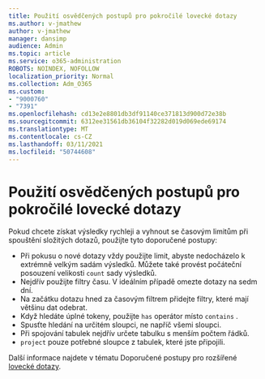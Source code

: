 ```yaml
---
title: Použití osvědčených postupů pro pokročilé lovecké dotazy
ms.author: v-jmathew
author: v-jmathew
manager: dansimp
audience: Admin
ms.topic: article
ms.service: o365-administration
ROBOTS: NOINDEX, NOFOLLOW
localization_priority: Normal
ms.collection: Adm_O365
ms.custom:
- "9000760"
- "7391"
ms.openlocfilehash: cd13e2e8801db3df91140ce371813d900d72e38b
ms.sourcegitcommit: 6312ee31561db36104f32282d019d069ede69174
ms.translationtype: MT
ms.contentlocale: cs-CZ
ms.lasthandoff: 03/11/2021
ms.locfileid: "50744608"
---
```

# <a name="apply-best-practices-for-advanced-hunting-queries"></a>Použití osvědčených postupů pro pokročilé lovecké dotazy

Pokud chcete získat výsledky rychleji a vyhnout se časovým limitům při spouštění složitých dotazů, použijte tyto doporučené postupy:

- Při pokusu o nové dotazy vždy použijte limit, abyste nedocházelo k extrémně velkým sadám výsledků. Můžete také provést počáteční posouzení velikosti `count` sady výsledků.
- Nejdřív použijte filtry času. V ideálním případě omezte dotazy na sedm dní.
- Na začátku dotazu hned za časovým filtrem přidejte filtry, které mají většinu dat odebrat.
- Když hledáte úplné tokeny, použijte `has` operátor místo `contains` .
- Spusťte hledání na určitém sloupci, ne napříč všemi sloupci.
- Při spojování tabulek nejdřív určete tabulku s menším počtem řádků.
- `project` pouze potřebné sloupce z tabulek, které jste připojili.

Další informace najdete v tématu Doporučené postupy pro rozšířené [lovecké dotazy](https://go.microsoft.com/fwlink/?linkid=2144812).

